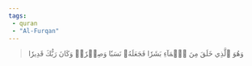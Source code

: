 ```yaml
---
tags: 
 - quran 
 - "Al-Furqan"
---
```


> وَهُوَ ٱلَّذِي خَلَقَ مِنَ ٱلۡمَآءِ بَشَرٗا فَجَعَلَهُۥ نَسَبٗا وَصِهۡرٗاۗ وَكَانَ رَبُّكَ قَدِيرٗا
